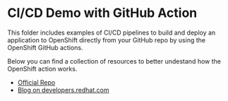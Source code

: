 # CI/CD Demo with GitHub Action

This folder includes examples of CI/CD pipelines to build and deploy an application to OpenShift directly from your GitHub repo by using the OpenShift GitHub actions.

Below you can find a collection of resources to better undestand how the OpenShift action works.

* [Official Repo](https://github.com/redhat-developer/openshift-actions)
* [Blog on developers.redhat.com](https://developers.redhat.com/blog/2020/02/13/openshift-actions-deploy-to-red-hat-openshift-directly-from-your-github-repository/)

